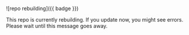 ![repo rebuilding]({{ badge }})

This repo is currently rebuilding. If you update now, you might see errors. Please wait until this message goes away.
